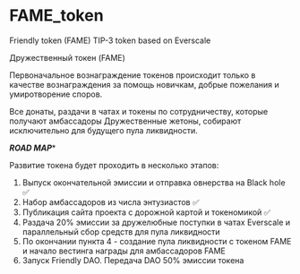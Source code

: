 # FAME_token
Friendly token (FAME) TIP-3 token based on Everscale

Дружественный токен (FAME)

Первоначальное вознаграждение токенов происходит только в качестве вознаграждения за помощь новичкам, добрые пожелания и умиротворение споров.

Все донаты, раздачи в чатах и ​​токены по сотрудничеству, которые получают амбассадоры Дружественные жетоны, собирают исключительно для будущего пула ликвидности.


*****************ROAD MAP******************

Развитие токена будет проходить в несколько этапов:

1. Выпуск окончательной эмиссии и отправка овнерства на Black hole ✅
2. Набор амбассадоров из числа энтузиастов ✅
3. Публикация сайта проекта с дорожной картой и токеномикой ✅
4. Раздача 20% эмиссии за дружелюбные поступки в чатах Everscale и параллельный сбор средств для пула ликвидности
5. По окончании пункта 4 - создание пула ликвидности с токеном FAME и начало вестинга награды для амбассадоров FAME
6. Запуск Friendly DAO. Передача DAO 50% эмиссии токена
